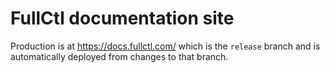 # FullCtl documentation site

Production is at https://docs.fullctl.com/ which is the `release` branch and is automatically deployed from changes to that branch.
